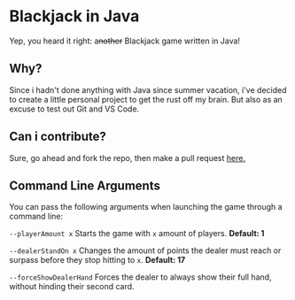 # Blackjack in Java
Yep, you heard it right: a~~nother~~ Blackjack game written in Java!

## Why?
Since i hadn't done anything with Java since summer vacation, i've decided to create a little personal project to get the rust off my brain. But also as an excuse to test out Git and VS Code.

## Can i contribute?
Sure, go ahead and fork the repo, then make a pull request [here.](https://github.com/BrandonLogandi/Blackjack-Java/compare)

## Command Line Arguments
You can pass the following arguments when launching the game through a command line:

`--playerAmount x` Starts the game with `x` amount of players. **Default: 1**  

`--dealerStandOn x` Changes the amount of points the dealer must reach or surpass before they stop hitting to `x`. **Default: 17**  

`--forceShowDealerHand` Forces the dealer to always show their full hand, without hinding their second card.
